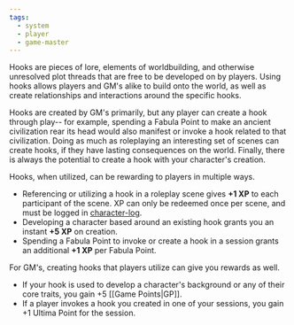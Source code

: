 ```yaml
---
tags:
  - system
  - player
  - game-master
---
```

Hooks are pieces of lore, elements of worldbuilding, and otherwise unresolved plot threads that are free to be developed on by players. Using hooks allows players and GM's alike to build onto the world, as well as create relationships and interactions around the specific hooks.

Hooks are created by GM's primarily, but any player can create a hook through play-- for example, spending a Fabula Point to make an ancient civilization rear its head would also manifest or invoke a hook related to that civilization. Doing as much as roleplaying an interesting set of scenes can create hooks, if they have lasting consequences on the world. Finally, there is always the potential to create a hook with your character's creation.

Hooks, when utilized, can be rewarding to players in multiple ways.
* Referencing or utilizing a hook in a roleplay scene gives **+1 XP** to each participant of the scene. XP can only be redeemed once per scene, and must be logged in [character-log](https://discord.com/channels/1382793642871099392/1392976635195818164).
* Developing a character based around an existing hook grants you an instant **+5 XP** on creation.
* Spending a Fabula Point to invoke or create a hook in a session grants an additional **+1 XP** per Fabula Point.

For GM's, creating hooks that players utilize can give you rewards as well.
* If your hook is used to develop a character's background or any of their core traits, you gain +5 [[Game Points|GP]].
* If a player invokes a hook you created in one of your sessions, you gain +1 Ultima Point for the session.
